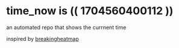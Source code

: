 # time_now is (( 1704560400112 ))

an automated repo that shows the currnent time

inspired by [breakingheatmap](https://github.com/breakingheatmap/breakingheatmap)